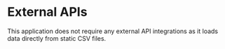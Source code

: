 # External APIs

This application does not require any external API integrations as it loads data directly from static CSV files.
